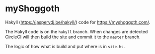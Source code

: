 # myShoggoth

Hakyll (https://jaspervdj.be/hakyll/) code for https://myshoggoth.com/.

The Hakyll code is on the `hakyll` branch.  When changes are detected
CircleCI will then build the site and commit it to the `master` branch.

The logic of how what is build and put where is in `site.hs`.
